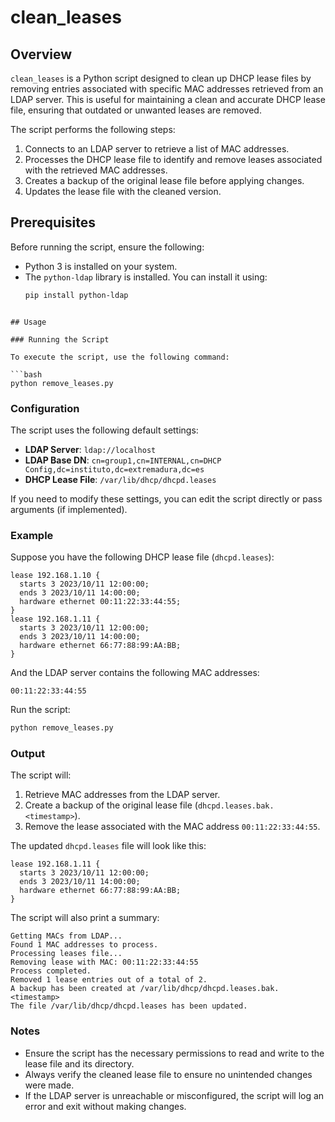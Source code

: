# clean_leases

## Overview

`clean_leases` is a Python script designed to clean up DHCP lease files by removing entries associated with specific MAC addresses retrieved from an LDAP server. This is useful for maintaining a clean and accurate DHCP lease file, ensuring that outdated or unwanted leases are removed.

The script performs the following steps:
1. Connects to an LDAP server to retrieve a list of MAC addresses.
2. Processes the DHCP lease file to identify and remove leases associated with the retrieved MAC addresses.
3. Creates a backup of the original lease file before applying changes.
4. Updates the lease file with the cleaned version.

## Prerequisites

Before running the script, ensure the following:
- Python 3 is installed on your system.
- The `python-ldap` library is installed. You can install it using:
  ```bash
  pip install python-ldap
```

## Usage

### Running the Script

To execute the script, use the following command:

```bash
python remove_leases.py
```

### Configuration

The script uses the following default settings:
- **LDAP Server**: `ldap://localhost`
- **LDAP Base DN**: `cn=group1,cn=INTERNAL,cn=DHCP Config,dc=instituto,dc=extremadura,dc=es`
- **DHCP Lease File**: `/var/lib/dhcp/dhcpd.leases`

If you need to modify these settings, you can edit the script directly or pass arguments (if implemented).

### Example

Suppose you have the following DHCP lease file (`dhcpd.leases`):

```
lease 192.168.1.10 {
  starts 3 2023/10/11 12:00:00;
  ends 3 2023/10/11 14:00:00;
  hardware ethernet 00:11:22:33:44:55;
}
lease 192.168.1.11 {
  starts 3 2023/10/11 12:00:00;
  ends 3 2023/10/11 14:00:00;
  hardware ethernet 66:77:88:99:AA:BB;
}
```

And the LDAP server contains the following MAC addresses:

```
00:11:22:33:44:55
```

Run the script:

```bash
python remove_leases.py
```

### Output

The script will:
1. Retrieve MAC addresses from the LDAP server.
2. Create a backup of the original lease file (`dhcpd.leases.bak.<timestamp>`).
3. Remove the lease associated with the MAC address `00:11:22:33:44:55`.

The updated `dhcpd.leases` file will look like this:

```
lease 192.168.1.11 {
  starts 3 2023/10/11 12:00:00;
  ends 3 2023/10/11 14:00:00;
  hardware ethernet 66:77:88:99:AA:BB;
}
```

The script will also print a summary:

```
Getting MACs from LDAP...
Found 1 MAC addresses to process.
Processing leases file...
Removing lease with MAC: 00:11:22:33:44:55
Process completed.
Removed 1 lease entries out of a total of 2.
A backup has been created at /var/lib/dhcp/dhcpd.leases.bak.<timestamp>
The file /var/lib/dhcp/dhcpd.leases has been updated.
```

### Notes

- Ensure the script has the necessary permissions to read and write to the lease file and its directory.
- Always verify the cleaned lease file to ensure no unintended changes were made.
- If the LDAP server is unreachable or misconfigured, the script will log an error and exit without making changes.